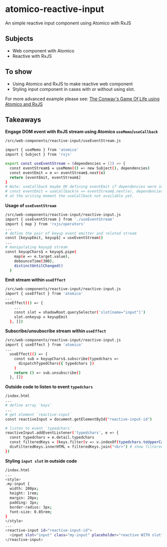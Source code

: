 # atomico-reactive-input
An simple reactive input component using Atomico with RxJS

## Subjects

* Web component with Atomico
* Reactive with RxJS

## To show
- Using Atomico and RxJS to make reactive web component
- Styling input component in cases with or without using slot.

For more advanced example please see:
[The Conway's Game Of Life using Atomico and RxJS](https://github.com/hoangausway/atomico-game-of-life)

## Takeaways
**Engage DOM event with RxJS stream using Atomico `useMemo`/`useCallback`**
```bash
/src/web-components/reactive-input/useEventStream.js

import { useMemo } from 'atomico'
import { Subject } from 'rxjs'

export const useEventStream = (dependencies = []) => {
  const eventStream$ = useMemo(() => new Subject(), dependencies)
  const eventEmit = e => eventStream$.next(e)
  return [eventEmit, eventStream$]
}
# Note: useCallback maybe OK defining eventEmit if dependencies were important
# const eventEmit = useCallback(e => eventStream$.next(e), dependencies)
# at the writing moment the useCallback not available yet.

```

**Usage of `useEventStream`**

```bash
/src/web-components/reactive-input/reactive-input.js
import { useEventStream } from './useEventStream'
import { map } from 'rxjs/operators'
...
# define the pair of keyup event emitter and related stream
const [keyupEmit, keyup$] = useEventStream()
...
# manipulating keyup$ stream
const keyupChars$ = keyup$.pipe(
    map(e => e.target.value),
    debounceTime(300),
    distinctUntilChanged()
  )
```

**Emit stream within `useEffect`**
```bash
/src/web-components/reactive-input/reactive-input.js
import { useEffect } from 'atomico'
...
useEffect(() => {
    ...
    const slot = shadowRoot.querySelector('slot[name="input"]')
    slot.onkeyup = keyupEmit
  }, [])
```
**Subscribe/unsubscribe stream within `useEffect`**
```bash
/src/web-components/reactive-input/reactive-input.js
import { useEffect } from 'atomico'
...
  useEffect(() => {
    const sub = keyupChars$.subscribe(typedchars =>
      dispatchTypedChars({ typedchars })
    )
    return () => sub.unsubscribe()
  }, [])
```

**Outside code to listen to event `typedchars`**
```bash
/index.html
...
# define array `keys`
...
# get element `reactive-input`
const reactiveInput = document.getElementById("reactive-input-id")

# listen to event `typedchars`
reactiveInput.addEventListener('typedchars', e => {
  const typedchars = e.detail.typedchars
  const filteredKeys = (keys.filter(v => v.indexOf(typedchars.toUpperCase()) > -1))
  divFilteredKeys.innerHTML = filteredKeys.join("<br>") # show filtered result
})
```
**Styling `input slot` in outside code**
```bash
/index.html
...
<style>
.my-input {
  width: 200px;
  height: 1rem;
  margin: 20px;
  padding: 3px;
  border-radius: 3px;
  font-size: 0.85rem;
}
</style>
...
<reactive-input id="reactive-input-id">
  <input slot="input" class="my-input" placeholder="reactive WITH slot" />
</reactive-input>
```


